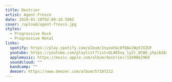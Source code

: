 ```yaml
---
title: Destrier
artist: Agent Fresco
date: 2019-01-18T02:09:10.598Z
cover: /upload/agent-fresco.jpg
styles:
  - Progressive Rock
  - Progressive Metal
links:
  spotify: https://play.spotify.com/album/1syoohGc0fQAoJWy57XZUF
  youtube: https://youtube.com/playlist?list=OLAK5uy_ly2l_0CWU_yhpibZAyBMvd-ZGKA2r4Jrc
  applemusic: https://music.apple.com/album/destrier/1349662969
  soundcloud: ""
  bandcamp: ""
  deezer: https://www.deezer.com/album/57187212
---
```


